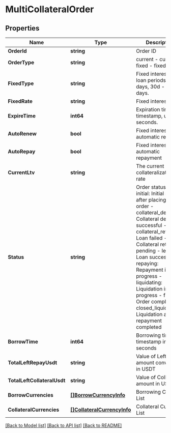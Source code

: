 # MultiCollateralOrder

## Properties

Name | Type | Description | Notes
------------ | ------------- | ------------- | -------------
**OrderId** | **string** | Order ID | [optional] 
**OrderType** | **string** | current - current, fixed - fixed | [optional] 
**FixedType** | **string** | Fixed interest rate loan periods: 7d - 7 days, 30d - 30 days. | [optional] 
**FixedRate** | **string** | Fixed interest rate | [optional] 
**ExpireTime** | **int64** | Expiration time, timestamp, unit in seconds. | [optional] 
**AutoRenew** | **bool** | Fixed interest rate, automatic renewal | [optional] 
**AutoRepay** | **bool** | Fixed interest rate, automatic repayment | [optional] 
**CurrentLtv** | **string** | The current collateralization rate | [optional] 
**Status** | **string** | Order status: - initial: Initial state after placing the order - collateral_deducted: Collateral deduction successful - collateral_returning: Loan failed - Collateral return pending - lent: Loan successful - repaying: Repayment in progress - liquidating: Liquidation in progress - finished: Order completed - closed_liquidated: Liquidation and repayment completed | [optional] 
**BorrowTime** | **int64** | Borrowing time, timestamp in seconds | [optional] 
**TotalLeftRepayUsdt** | **string** | Value of Left repay amount converted in USDT | [optional] 
**TotalLeftCollateralUsdt** | **string** | Value of Collateral amount in USDT | [optional] 
**BorrowCurrencies** | [**[]BorrowCurrencyInfo**](BorrowCurrencyInfo.md) | Borrowing Currency List | [optional] 
**CollateralCurrencies** | [**[]CollateralCurrencyInfo**](CollateralCurrencyInfo.md) | Collateral Currency List | [optional] 

[[Back to Model list]](../README.md#documentation-for-models) [[Back to API list]](../README.md#documentation-for-api-endpoints) [[Back to README]](../README.md)


